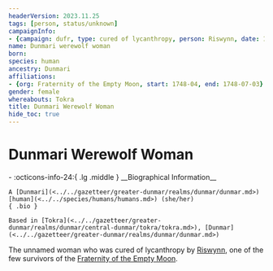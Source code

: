 ```yaml
---
headerVersion: 2023.11.25
tags: [person, status/unknown]
campaignInfo:
- {campaign: dufr, type: cured of lycanthropy, person: Riswynn, date: 1748-07-03}
name: Dunmari werewolf woman
born:
species: human
ancestry: Dunmari
affiliations:
- {org: Fraternity of the Empty Moon, start: 1748-04, end: 1748-07-03}
gender: female
whereabouts: Tokra
title: Dunmari Werewolf Woman
hide_toc: true
---
```

# Dunmari Werewolf Woman
<div class="grid cards ext-narrow-margin ext-one-column" markdown>
- :octicons-info-24:{ .lg .middle } __Biographical Information__

    A [Dunmari](<../../gazetteer/greater-dunmar/realms/dunmar/dunmar.md>) [human](<../../species/humans/humans.md>) (she/her)  
    { .bio }

    Based in [Tokra](<../../gazetteer/greater-dunmar/realms/dunmar/central-dunmar/tokra/tokra.md>), [Dunmar](<../../gazetteer/greater-dunmar/realms/dunmar/dunmar.md>)
</div>



The unnamed woman who was cured of lycanthropy by [Riswynn](<../pcs/dunmar-fellowship/riswynn.md>), one of the few survivors of the [Fraternity of the Empty Moon](<../../groups/fraternity-of-the-empty-moon.md>). 